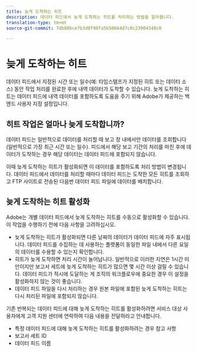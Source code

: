```yaml
---
title: 늦게 도착하는 히트
description: 데이터 피드에서 늦게 도착하는 히트를 처리하는 방법을 알아봅니다.
translation-type: tm+mt
source-git-commit: 7db88bce7b3d0f90fa5b50664d7c0c23904348c0

---
```



# 늦게 도착하는 히트

데이터 피드에서 지정된 시간 또는 일수(예: 타임스탬프가 지정된 히트 또는 데이터 소스) 동안 작업 처리를 완료한 후에 내역 데이터가 도착할 수 있습니다. 늦게 도착하는 히트는 데이터 피드에 내역 데이터를 포함하도록 도움을 주기 위해 Adobe가 제공하는 백엔드 사용자 지정 설정입니다.

## 히트 작업은 얼마나 늦게 도착합니까?

데이터 피드는 일반적으로 데이터를 처리할 때 보고 창 내에서만 데이터를 조회합니다(일반적으로 가장 최근 시간 또는 일수). 피드에서 해당 보고 기간의 처리를 마친 후에 데이터가 도착하는 경우 해당 데이터는 데이터 피드에 포함되지 않습니다.

이때 늦게 도착하는 히트가 활성화되면 이 데이터를 포함하도록 처리 방법이 변경됩니다. 데이터 피드에서 데이터를 처리할 때마다 데이터 피드는 도착한 모든 히트를 조회하고 FTP 사이트로 전송된 다음번 데이터 피드 파일에 데이터를 배치합니다.

## 늦게 도착하는 히트 활성화

Adobe는 개별 데이터 피드에서 늦게 도착하는 히트를 수동으로 활성화할 수 있습니다. 이 작업을 수행하기 전에 다음 사항을 고려하십시오.

* 늦게 도착하는 히트가 활성화되면 다른 날짜의 데이터가 데이터 피드에 자주 표시됩니다. 데이터 피드를 수집하는 데 사용하는 플랫폼이 동일한 파일 내에서 다른 요일의 데이터를 수용할 수 있는지 확인합니다.
* 히트가 늦게 도착하면 처리 시간이 늘어납니다. 일반적으로 이러한 지연은 1시간 미만이지만 보고서 세트에 늦게 도착하는 히트가 많으면 몇 시간 이상 걸릴 수 있습니다. 데이터 피드가 적시에 도달하는 게 조직의 워크플로우에 중요한 경우 이 설정을 활성화하지 않는 것이 좋습니다.
* 데이터 피드 파일을 다시 처리하는 경우 원본 파일에 포함된 늦게 도착하는 히트는 다시 처리된 파일에 포함되지 않습니다.

기존 반복되는 데이터 피드에 대해 늦게 도착하는 히트를 활성화하려면 서비스 대상 사용자에게 고객 지원 센터에 연락하여 다음 내용을 전달하라고 안내합니다.

* 특정 데이터 피드에 대해 늦게 도착하는 히트를 활성화하려는 경우 참고 사항
* 보고서 세트 ID
* 데이터 피드 이름
